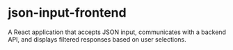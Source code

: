 # json-input-frontend
A React application that accepts JSON input, communicates with a backend API, and displays filtered responses based on user selections.

